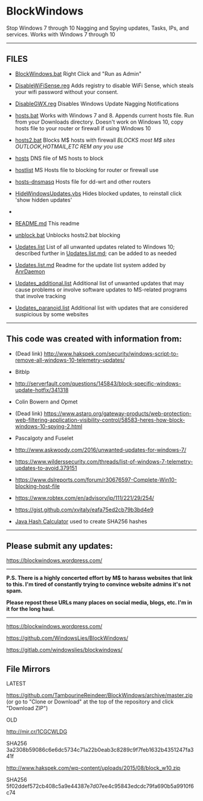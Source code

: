 # BlockWindows
Stop Windows 7 through 10 Nagging and Spying updates, Tasks, IPs, and services. Works with Windows 7 through 10

---

## FILES

* [BlockWindows.bat](BlockWindows.bat) Right Click and "Run as Admin"

* [DisableWiFiSense.reg](DisableWiFiSense.reg) Adds registry to disable WiFi Sense, which steals your wifi password without your consent.

* [DisableGWX.reg](DisableGWX.reg) Disables Windows Update Nagging Notifications

* [hosts.bat](hosts.bat) Works with Windows 7 and 8. Appends current hosts file. Run from your Downloads directory.
Doesn't work on Windows 10, copy hosts file to your router or firewall if using Windows 10

* [hosts2.bat](hosts2.bat) Blocks M$ hosts with firewall *BLOCKS most M$ sites OUTLOOK,HOTMAIL,ETC REM any you use*

* [hosts](hosts) DNS file of MS hosts to block

* [hostlist](hostlist) MS Hosts file to blocking for router or firewall use

* [hosts-dnsmasq](hosts-dnsmasq) Hosts file for dd-wrt and other routers 

* [HideWindowsUpdates.vbs](HideWindowsUpdates.vbs) Hides blocked updates, to reinstall click 'show hidden updates'
* 
* [README.md](README.md) This readme

* [unblock.bat](unblock.bat) Unblocks hosts2.bat blocking

* [Updates.list](Updates.list) List of all unwanted updates related to Windows 10; described further in [Updates.list.md](Updates.list.md); can be added to as needed

* [Updates.list.md](Updates.list.md) Readme for the update list system added by [AnrDaemon](https://github.com/AnrDaemon)

* [Updates_additional.list](Updates_additional.list) Additional list of unwanted updates that may cause problems or involve software updates to MS-related programs that involve tracking

* [Updates_paranoid.list](Updates_paranoid.list) Additional list with updates that are considered suspicious by some websites

---

## This code was created with information from:

* (Dead link) <http://www.hakspek.com/security/windows-script-to-remove-all-windows-10-telemetry-updates/>

* Bitblp

* <http://serverfault.com/questions/145843/block-specific-windows-update-hotfix/341318>

* Colin Bowern and Opmet

* (Dead link) <https://www.astaro.org/gateway-products/web-protection-web-filtering-application-visibility-control/58583-heres-how-block-windows-10-spying-2.html>

* Pascalgoty and Fuselet

* <http://www.askwoody.com/2016/unwanted-updates-for-windows-7/>

* <https://www.wilderssecurity.com/threads/list-of-windows-7-telemetry-updates-to-avoid.379151>

* <https://www.dslreports.com/forum/r30676597-Complete-Win10-blocking-host-file>

* <https://www.robtex.com/en/advisory/ip/111/221/29/254/>

* <https://gist.github.com/xvitaly/eafa75ed2cb79b3bd4e9>

* [Java Hash Calculator](http://sourceforge.net/projects/hash-calculator/) used to create SHA256 hashes

---

Please submit any updates:
-------

<https://blockwindows.wordpress.com/>

---

**P.S. There is a highly concerted effort by M$ to harass websites that link to this. I'm tired of constantly trying to convince website admins it's not spam.**

**Please repost these URLs many places on social media, blogs, etc. I'm in it for the long haul.**

---

<https://blockwindows.wordpress.com/>

<https://github.com/WindowsLies/BlockWindows/>

<https://gitlab.com/windowslies/blockwindows/>

File Mirrors
--
LATEST

<https://github.com/TambourineReindeer/BlockWindows/archive/master.zip> (or go to "Clone or Download" at the top of the repository and click "Download ZIP")

OLD

<http://mir.cr/1CGCWLDG>

SHA256 3a2308b59086c6e6dc5734c71a22b0eab3c8289c9f7feb1632b4351247fa341f

<http://www.hakspek.com/wp-content/uploads/2015/08/block_w10.zip>

SHA256 5f02ddef572cb408c5a9e44387e7d07ee4c95843edcdc79fa690b5a9910f6c74
